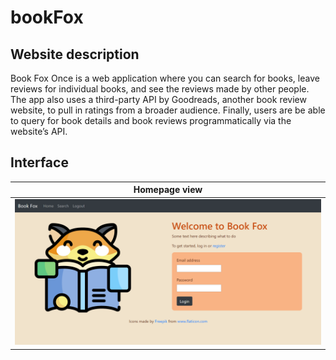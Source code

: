 # bookFox

## Website description
Book Fox Once is a web application where you can search for books, leave reviews for individual books, and see the reviews made by other people. The app also uses a third-party API by Goodreads, another book review website, to pull in ratings from a broader audience. Finally, users are be able to query for book details and book reviews programmatically via the website’s API.

## Interface
| Homepage view            | 
:-------------------------:|
![](./static/homepage.png) |  

